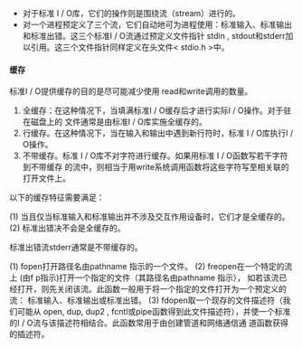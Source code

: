 * 对于标准 I / O库，它们的操作则是围绕流（stream）进行的。
* 对一个进程预定义了三个流，它们自动地可为进程使用：标准输入、标准输出和标准出错。这三个标准I / O流通过预定义文件指针 stdin , stdout和stderr加以引用。这三个文件指针同样定义在头文件< stdio.h >中。

#### 缓存

标准I / O提供缓存的目的是尽可能减少使用 read和write调用的数量。

1. 全缓存：在这种情况下，当填满标准I / O缓存后才进行实际I / O操作。对于驻在磁盘上的
   文件通常是由标准I / O库实施全缓存的。
2. 行缓存。在这种情况下，当在输入和输出中遇到新行符时，标准 I / O库执行I / O操作。
3. 不带缓存。标准 I / O库不对字符进行缓存。如果用标准 I / O函数写若干字符到不带缓存
   的流中，则相当于用write系统调用函数将这些字符写至相关联的打开文件上。

以下的缓存特征需要满足：

(1) 当且仅当标准输入和标准输出并不涉及交互作用设备时，它们才是全缓存的。
(2) 标准出错决不会是全缓存的。

标准出错流stderr通常是不带缓存的。

(1) fopen打开路径名由pathname 指示的一个文件。
(2) freopen在一个特定的流上 (由f p指示)打开一个指定的文件（其路径名由pathname 指示），
如若该流已经打开，则先关闭该流。此函数一般用于将一个指定的文件打开为一个预定义的流：
标准输入、标准输出或标准出错。
(3) fdopen取一个现存的文件描述符（我们可能从 open, dup, dup2 , fcntl或pipe函数得到此文件描述符），并使一个标准的I / O流与该描述符相结合。此函数常用于由创建管道和网络通信通
道函数获得的插述符。

